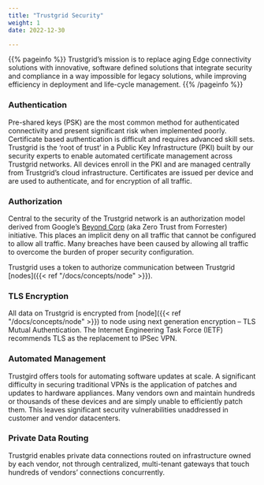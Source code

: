```yaml
---
title: "Trustgrid Security"
weight: 1
date: 2022-12-30

---
```

{{% pageinfo %}}
Trustgrid’s mission is to replace aging Edge connectivity solutions with innovative, software defined solutions that integrate security and compliance in a way impossible for legacy solutions, while improving efficiency in deployment and life-cycle management.
{{% /pageinfo %}}

### Authentication

Pre-shared keys (PSK) are the most common method for authenticated connectivity and present significant risk when implemented poorly. Certificate based authentication is difficult and requires advanced skill sets. Trustgrid is the ‘root of trust’ in a Public Key Infrastructure (PKI) built by our security experts to enable automated certificate management across Trustgrid networks. All devices enroll in the PKI and are managed centrally from Trustgrid’s cloud infrastructure. Certificates are issued per device and are used to authenticate, and for encryption of all traffic.

### Authorization

Central to the security of the Trustgrid network is an authorization model derived from Google’s [Beyond Corp]( https://cloud.google.com/beyondcorp ) (aka Zero Trust from Forrester) initiative. This places an implicit deny on all traffic that cannot be configured to allow all traffic. Many breaches have been caused by allowing all traffic to overcome the burden of proper security configuration.

Trustgrid uses a token to authorize communication between Trustgrid [nodes]({{< ref "/docs/concepts/node" >}}). 

### TLS Encryption

All data on Trustgrid is encrypted from [node]({{< ref "/docs/concepts/node" >}}) to node using next generation encryption – TLS Mutual Authentication. The Internet Engineering Task Force (IETF) recommends TLS as the replacement to IPSec VPN.

### Automated Management

Trustgird offers tools for automating software updates at scale. A significant difficulty in securing traditional VPNs is the application of patches and updates to hardware appliances. Many vendors own and maintain hundreds or thousands of these devices and are simply unable to efficiently patch them. This leaves significant security vulnerabilities unaddressed in customer and vendor datacenters.

### Private Data Routing

Trustgrid enables private data connections routed on infrastructure owned by each vendor, not through centralized, multi-tenant gateways that touch hundreds of vendors’ connections concurrently.
